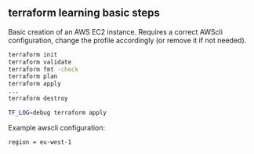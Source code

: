 ## terraform learning basic steps

Basic creation of an AWS EC2 instance.
Requires a correct AWScli configuration, change the profile accordingly (or remove it if not needed).

```bash
terraform init
terraform validate
terraform fmt -check
terraform plan
terraform apply
...
terraform destroy
```

```bash
TF_LOG=debug terraform apply
```

Example awscli configuration:
```init
region = eu-west-1
